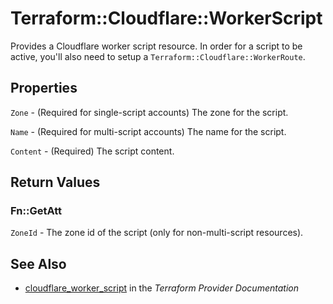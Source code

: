 # Terraform::Cloudflare::WorkerScript

Provides a Cloudflare worker script resource. In order for a script to be active, you'll also need to setup a `Terraform::Cloudflare::WorkerRoute`.

## Properties

`Zone` - (Required for single-script accounts) The zone for the script.

`Name` - (Required for multi-script accounts) The name for the script.

`Content` - (Required) The script content.


## Return Values

### Fn::GetAtt

`ZoneId` - The zone id of the script (only for non-multi-script resources).

## See Also

* [cloudflare_worker_script](https://www.terraform.io/docs/providers/cloudflare/r/worker_script.html) in the _Terraform Provider Documentation_